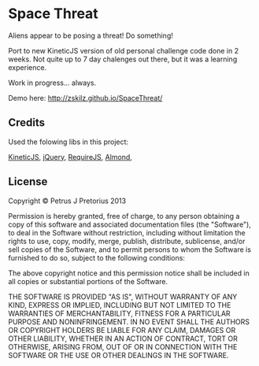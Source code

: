 # Space Threat

Aliens appear to be posing a threat! Do something!

Port to new KineticJS version of old personal challenge code done in 2 weeks. Not quite up to 7 day chalenges out there, but it was a learning experience.

Work in progress... always.

Demo here: http://zskilz.github.io/SpaceThreat/

## Credits

Used the folowing libs in this project:

<a href="http://kineticjs.com/">KineticJS</a>, 
<a href="http://jquery.com/">jQuery</a>, 
<a href="http://requirejs.org/">RequireJS</a>, 
<a href="https://github.com/jrburke/almond">Almond</a>, 

## License

Copyright &copy; Petrus J Pretorius 2013

Permission is hereby granted, free of charge, to any person obtaining a copy of this software and associated documentation files (the "Software"), to deal in the Software without restriction, including without limitation the rights to use, copy, modify, merge, publish, distribute, sublicense, and/or sell copies of the Software, and to permit persons to whom the Software is furnished to do so, subject to the following conditions:

The above copyright notice and this permission notice shall be included in all copies or substantial portions of the Software.

THE SOFTWARE IS PROVIDED "AS IS", WITHOUT WARRANTY OF ANY KIND, EXPRESS OR IMPLIED, INCLUDING BUT NOT LIMITED TO THE WARRANTIES OF MERCHANTABILITY, FITNESS FOR A PARTICULAR PURPOSE AND NONINFRINGEMENT. IN NO EVENT SHALL THE AUTHORS OR COPYRIGHT HOLDERS BE LIABLE FOR ANY CLAIM, DAMAGES OR OTHER LIABILITY, WHETHER IN AN ACTION OF CONTRACT, TORT OR OTHERWISE, ARISING FROM, OUT OF OR IN CONNECTION WITH THE SOFTWARE OR THE USE OR OTHER DEALINGS IN THE SOFTWARE.